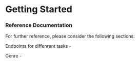 # Getting Started

### Reference Documentation
For further reference, please consider the following sections:

Endpoints for diffenrent tasks - 

Genre - 